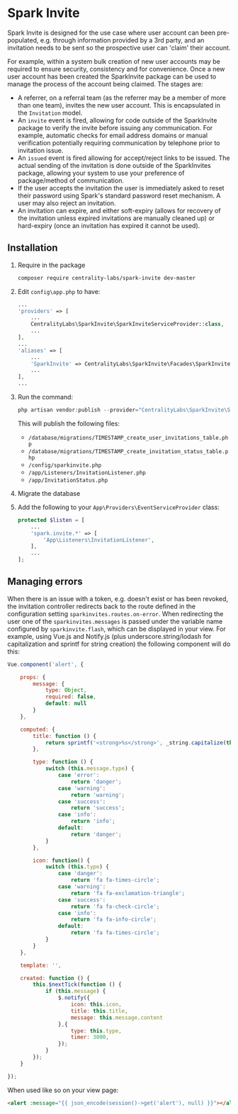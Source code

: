 # Spark Invite

Spark Invite is designed for the use case where user account can been pre-populated, e.g. through information provided by a 3rd party, and an invitation needs to be sent so the prospective user can 'claim' their account.

For example, within a system bulk creation of new user accounts may be required to ensure security, consistency and for convenience. Once a new user account has been created the SparkInvite package can be used to manage the process of the account being claimed. The stages are:

- A referrer, on a referral team (as the referrer may be a member of more than one team), invites the new user account. This is encapsulated in the `Invitation` model.
- An `invite` event is fired, allowing for code outside of the SparkInvite package to verify the invite before issuing any communication. For example, automatic checks for email address domains or manual verification potentially requiring communication by telephone prior to invitation issue.
- An `issued` event is fired allowing for accept/reject links to be issued. The actual sending of the invitation is done outside of the SparkInvites package, allowing your system to use your preference of package/method of communication.
- If the user accepts the invitation the user is immediately asked to reset their password using Spark's standard password reset mechanism. A user may also reject an invitation.
- An invitation can expire, and either soft-expiry (allows for recovery of the invitation unless expired invitations are manually cleaned up) or hard-expiry (once an invitation has expired it cannot be used).

## Installation

1. Require in the package

    ```bash
    composer require centrality-labs/spark-invite dev-master
    ```

1. Edit `config\app.php` to have:

    ```php
    ...
    'providers' => [
        ...
        CentralityLabs\SparkInvite\SparkInviteServiceProvider::class,
        ...
    ],
    ...
    'aliases' => [
        ...
        'SparkInvite' => CentralityLabs\SparkInvite\Facades\SparkInvite::class,
        ...
    ],
    ...
    ```

1. Run the command:

    ```php
    php artisan vendor:publish --provider="CentralityLabs\SparkInvite\SparkInviteServiceProvider"
    ```

    This will publish the following files:
    - `/database/migrations/TIMESTAMP_create_user_invitations_table.php`
    - `/database/migrations/TIMESTAMP_create_invitation_status_table.php`
    - `/config/sparkinvite.php`
    - `/app/Listeners/InvitationListener.php`
    - `/app/InvitationStatus.php`

1. Migrate the database

1. Add the following to your `App\Providers\EventServiceProvider` class:

    ```php
    protected $listen = [
        ...
        'spark.invite.*' => [
            'App\Listeners\InvitationListener',
        ],
        ...
    ];
    ```

## Managing errors

When there is an issue with a token, e.g. doesn't exist or has been revoked, the invitation controller redirects back to the route defined in the configuration setting `sparkinvites.routes.on-error`. When redirecting the user one of the `sparkinvites.messages` is passed under the variable name configured by `sparkinvite.flash`, which can be displayed in your view. For example, using Vue.js and Notify.js (plus underscore.string/lodash for capitalization and sprintf for string creation) the following component will do this:

```js
Vue.component('alert', {

    props: {
        message: {
            type: Object,
            required: false,
            default: null
        }
    },

    computed: {
        title: function () {
            return sprintf('<strong>%s</strong>', _string.capitalize(this.message.type));
        },

        type: function () {
            switch (this.message.type) {
                case 'error':
                    return 'danger';
                case 'warning':
                    return 'warning';
                case 'success':
                    return 'success';
                case 'info':
                    return 'info';
                default:
                    return 'danger';
            }
        },

        icon: function() {
            switch (this.type) {
                case 'danger':
                    return 'fa fa-times-circle';
                case 'warning':
                    return 'fa fa-exclamation-triangle';
                case 'success':
                    return 'fa fa-check-circle';
                case 'info':
                    return 'fa fa-info-circle';
                default:
                    return 'fa fa-times-circle';
            }
        }
    },

    template: '',

    created: function () {
        this.$nextTick(function () {
            if (this.message) {
                $.notify({
                    icon: this.icon,
                    title: this.title,
                    message: this.message.content
                },{
                    type: this.type,
                    timer: 3000,
                });
            }
        });
    }

});
```

When used like so on your view page:

```HTML
<alert :message="{{ json_encode(session()->get('alert'), null) }}"></alert>
```

